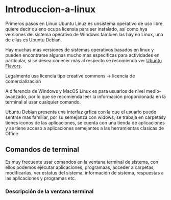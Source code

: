 # Introduccion-a-linux
Primeros pasos en Linux Ubuntu
 Linuz es unsistema operativo de uso libre, quiere decir qu eno ocupa licensia para ser instalado, así como hya versiones del sistema operativo de Windows tambien las hay en Linux, una de ellas es Ubuntu Debian.
 
Hay muchas mas versiones de sistemas operativos basados en linux y pueden encontrarse algunas mucho mas especificas para actividades en particular, si se desea conecer más al respecto se recomienda ver [Ubuntu Flavors](https://ubuntu.com/desktop/flavours).
 
Legalmente usa licencia tipo creative commons -> licencia de comercialización

A diferencia de Windows y MacOS Linux es para usuarios de nivel medio-avanzado, por lo que se recomienda leer la información proporcionada en la terminal al usar cualquier comando.

Ubuntu Debian presenta una interfaz grfica con la que el usuario puede sentrse mas familiar, por su semejanza con widows, se trabaja en carpetasy tienes iconos de las aplicaciones, se cuenta con una tienda de aplicaciones y se tiene acceso a aplicaciones semejantes a las herramientas clasicas de Office 

## Comandos de terminal
Es muy frecuente usar comandos en la ventana terminal de sistema, con ellos podemos ejecutar aplicaciones, programaas, acceder a carpetas, modificarlas, ver estatus del sistema, información de sistema, respuestas a las aplicaciones y programas etc.

### Descripción de la ventana terminal

